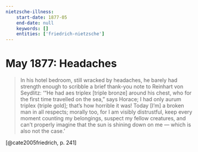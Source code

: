 ```yaml
---
nietzsche-illness:
    start-date: 1877-05
    end-date: null
    keywords: []
    entities: ['friedrich-nietzsche']
---
```


# May 1877: Headaches

> In his hotel bedroom, still wracked by headaches, he barely had strength
> enough to scribble a brief thank-you note to Reinhart von Seydlitz: ‘“He had
> aes triplex [triple bronze] around his chest, who for the first time
> travelled on the sea,” says Horace; I had only aurum triplex {triple gold];
> that’s how horrible it was! Today [I’m] a broken man in all respects; morally
> too, for I am visibly distrustful, keep every moment counting my belongings,
> suspect my fellow creatures, and can’t properly imagine that the sun is
> shining down on me — which is also not the case.’

[@cate2005friedrich, p. 241]
